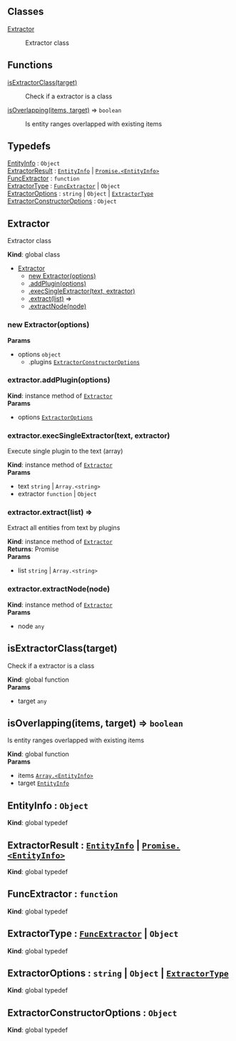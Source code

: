 ## Classes

<dl>
<dt><a href="#Extractor">Extractor</a></dt>
<dd><p>Extractor class</p>
</dd>
</dl>

## Functions

<dl>
<dt><a href="#isExtractorClass">isExtractorClass(target)</a></dt>
<dd><p>Check if a extractor is a class</p>
</dd>
<dt><a href="#isOverlapping">isOverlapping(items, target)</a> ⇒ <code>boolean</code></dt>
<dd><p>Is entity ranges overlapped with existing items</p>
</dd>
</dl>

## Typedefs

<dl>
<dt><a href="#EntityInfo">EntityInfo</a> : <code>Object</code></dt>
<dd></dd>
<dt><a href="#ExtractorResult">ExtractorResult</a> : <code><a href="#EntityInfo">EntityInfo</a></code> | <code><a href="#EntityInfo">Promise.&lt;EntityInfo&gt;</a></code></dt>
<dd></dd>
<dt><a href="#FuncExtractor">FuncExtractor</a> : <code>function</code></dt>
<dd></dd>
<dt><a href="#ExtractorType">ExtractorType</a> : <code><a href="#FuncExtractor">FuncExtractor</a></code> | <code>Object</code></dt>
<dd></dd>
<dt><a href="#ExtractorOptions">ExtractorOptions</a> : <code>string</code> | <code>Object</code> | <code><a href="#ExtractorType">ExtractorType</a></code></dt>
<dd></dd>
<dt><a href="#ExtractorConstructorOptions">ExtractorConstructorOptions</a> : <code>Object</code></dt>
<dd></dd>
</dl>

<a name="Extractor"></a>

## Extractor
Extractor class

**Kind**: global class  

* [Extractor](#Extractor)
    * [new Extractor(options)](#new_Extractor_new)
    * [.addPlugin(options)](#Extractor+addPlugin)
    * [.execSingleExtractor(text, extractor)](#Extractor+execSingleExtractor)
    * [.extract(list)](#Extractor+extract) ⇒
    * [.extractNode(node)](#Extractor+extractNode)

<a name="new_Extractor_new"></a>

### new Extractor(options)
**Params**

- options <code>object</code>
    - .plugins [<code>ExtractorConstructorOptions</code>](#ExtractorConstructorOptions)

<a name="Extractor+addPlugin"></a>

### extractor.addPlugin(options)
**Kind**: instance method of [<code>Extractor</code>](#Extractor)  
**Params**

- options [<code>ExtractorOptions</code>](#ExtractorOptions)

<a name="Extractor+execSingleExtractor"></a>

### extractor.execSingleExtractor(text, extractor)
Execute single plugin to the text (array)

**Kind**: instance method of [<code>Extractor</code>](#Extractor)  
**Params**

- text <code>string</code> | <code>Array.&lt;string&gt;</code>
- extractor <code>function</code> | <code>Object</code>

<a name="Extractor+extract"></a>

### extractor.extract(list) ⇒
Extract all entities from text by plugins

**Kind**: instance method of [<code>Extractor</code>](#Extractor)  
**Returns**: Promise<EntityInfo>  
**Params**

- list <code>string</code> | <code>Array.&lt;string&gt;</code>

<a name="Extractor+extractNode"></a>

### extractor.extractNode(node)
**Kind**: instance method of [<code>Extractor</code>](#Extractor)  
**Params**

- node <code>any</code>

<a name="isExtractorClass"></a>

## isExtractorClass(target)
Check if a extractor is a class

**Kind**: global function  
**Params**

- target <code>any</code>

<a name="isOverlapping"></a>

## isOverlapping(items, target) ⇒ <code>boolean</code>
Is entity ranges overlapped with existing items

**Kind**: global function  
**Params**

- items [<code>Array.&lt;EntityInfo&gt;</code>](#EntityInfo)
- target [<code>EntityInfo</code>](#EntityInfo)

<a name="EntityInfo"></a>

## EntityInfo : <code>Object</code>
**Kind**: global typedef  
<a name="ExtractorResult"></a>

## ExtractorResult : [<code>EntityInfo</code>](#EntityInfo) \| [<code>Promise.&lt;EntityInfo&gt;</code>](#EntityInfo)
**Kind**: global typedef  
<a name="FuncExtractor"></a>

## FuncExtractor : <code>function</code>
**Kind**: global typedef  
<a name="ExtractorType"></a>

## ExtractorType : [<code>FuncExtractor</code>](#FuncExtractor) \| <code>Object</code>
**Kind**: global typedef  
<a name="ExtractorOptions"></a>

## ExtractorOptions : <code>string</code> \| <code>Object</code> \| [<code>ExtractorType</code>](#ExtractorType)
**Kind**: global typedef  
<a name="ExtractorConstructorOptions"></a>

## ExtractorConstructorOptions : <code>Object</code>
**Kind**: global typedef  
